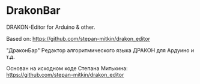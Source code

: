 # DrakonBar

DRAKON-Editor for Arduino & other.

Based on:
https://github.com/stepan-mitkin/drakon_editor



"ДраконБар"
Редактор алгоритмического языка ДРАКОН для Ардуино и т.д.

Основан на исходном коде Степана Митькина:
https://github.com/stepan-mitkin/drakon_editor